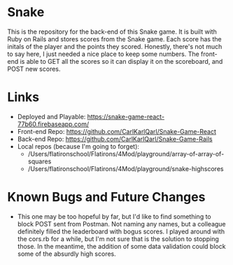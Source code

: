 # Snake
This is the repository for the back-end of this Snake game. It is built with Ruby on Rails and stores scores from the Snake game. Each score has the initals of the player and the points they scored. Honestly, there's not much to say here, I just needed a nice place to keep some numbers. The front-end is able to GET all the scores so it can display it on the scoreboard, and POST new scores.
# Links
- Deployed and Playable: https://snake-game-react-77b60.firebaseapp.com/
- Front-end Repo: https://github.com/CarlKarlQarl/Snake-Game-React
- Back-end Repo: https://github.com/CarlKarlQarl/Snake-Game-Rails
- Local repos (because I'm going to forget): 
    - /Users/flatironschool/Flatirons/4Mod/playground/array-of-array-of-squares
    - /Users/flatironschool/Flatirons/4Mod/playground/snake-highscores
# Known Bugs and Future Changes
- This one may be too hopeful by far, but I'd like to find something to block POST sent from Postman. Not naming any names, but a colleague definitely filled the leaderboard with bogus scores. I played around with the cors.rb for a while, but I'm not sure that is the solution to stopping those. In the meantime, the addition of some data validation could block some of the absurdly high scores.